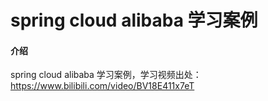 # spring cloud alibaba 学习案例

#### 介绍
spring cloud alibaba 学习案例，学习视频出处：https://www.bilibili.com/video/BV18E411x7eT

